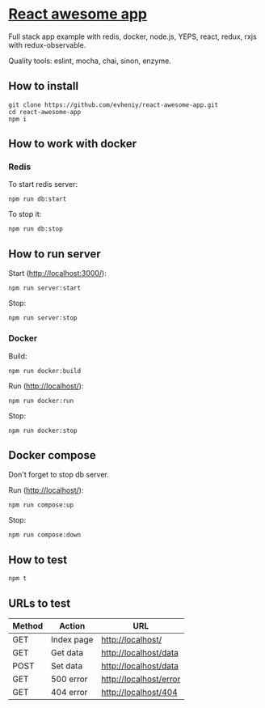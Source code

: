 # [React awesome app](https://medium.com/@evheniybystrov/full-stack-react-app-from-scratch-part-1-9086cacc59ac)

Full stack app example with redis, docker, node.js, YEPS, react, redux, rxjs with redux-observable.

Quality tools: eslint, mocha, chai, sinon, enzyme.

## How to install

    git clone https://github.com/evheniy/react-awesome-app.git
    cd react-awesome-app
    npm i
    
## How to work with docker

### Redis

To start redis server:
    
    npm run db:start
    
To stop it:

    npm run db:stop
    
## How to run server

Start ([http://localhost:3000/](http://localhost:3000/)):

    npm run server:start
    
Stop:

    npm run server:stop
    
### Docker

Build:

    npm run docker:build
    
Run ([http://localhost/](http://localhost/)):

    npm run docker:run

Stop:

    npm run docker:stop
    
## Docker compose

Don't forget to stop db server.

Run ([http://localhost/](http://localhost/)):

    npm run compose:up
    
Stop:

    npm run compose:down

## How to test

    npm t
    
## URLs to test

| Method | Action     | URL                                              |
|--------|------------|--------------------------------------------------|
|  GET   | Index page | [http://localhost/](http://localhost/)           |
|  GET   | Get data   | [http://localhost/data](http://localhost/data)   |
|  POST  | Set data   | [http://localhost/data](http://localhost/data)   |
|  GET   | 500 error  | [http://localhost/error](http://localhost/error) |
|  GET   | 404 error  | [http://localhost/404](http://localhost/404)     |

